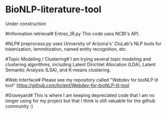 # BioNLP-literature-tool

Under construction 



#Information retrieval#
Entrez_IR.py This code uses NCBI's API.

#NLP#
preprocess.py uses University of Arizona's' CluLab's NLP tools for tokenization, lemmitization, named entity recognition, etc. 

#Topic Modeling / Clustering#
I am trying several topic modeling and clustering algorithms, including Latent Dirichlet Allocation (LDA), Latent Semantic Analysis (LSA), and K-means clustering. 


#Web Interface#
Please see my repository called "Webdev for bioNLP lit tool"
https://github.com/hclent/Webdev-for-bioNLP-lit-tool

#Graveyard#
This is where I am keeping depreciated code that I am no longer using for my project but that I think is still valuable for the github community :) 

